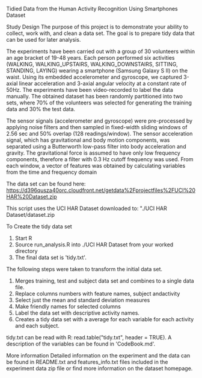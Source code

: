 Tidied Data from the Human Activity Recognition Using Smartphones Dataset

Study Design
The purpose of this project is to demonstrate your ability to collect, work with, and clean a data set. The goal is to prepare tidy data that can be used for later analysis. 

The experiments have been carried out with a group of 30 volunteers within an age bracket of 19-48 years. Each person performed six activities (WALKING, WALKING_UPSTAIRS, WALKING_DOWNSTAIRS, SITTING, STANDING, LAYING) wearing a smartphone (Samsung Galaxy S II) on the waist. Using its embedded accelerometer and gyroscope, we captured 3-axial linear acceleration and 3-axial angular velocity at a constant rate of 50Hz. The experiments have been video-recorded to label the data manually. The obtained dataset has been randomly partitioned into two sets, where 70% of the volunteers was selected for generating the training data and 30% the test data. 

The sensor signals (accelerometer and gyroscope) were pre-processed by applying noise filters and then sampled in fixed-width sliding windows of 2.56 sec and 50% overlap (128 readings/window). The sensor acceleration signal, which has gravitational and body motion components, was separated using a Butterworth low-pass filter into body acceleration and gravity. The gravitational force is assumed to have only low frequency components, therefore a filter with 0.3 Hz cutoff frequency was used. From each window, a vector of features was obtained by calculating variables from the time and frequency domain

The data set can be found here:
  https://d396qusza40orc.cloudfront.net/getdata%2Fprojectfiles%2FUCI%20HAR%20Dataset.zip 
 
This script uses the UCI HAR Dataset downloaded to:  "./UCI HAR Dataset/dataset.zip

To Create the tidy data set
1. Start R
2. Source run_analysis.R into ./UCI HAR Dataset from your worked directory
3. The final data set is 'tidy.txt'.   

The following steps were taken to transform the initial data set. 
 1. Merges training, test and subject data set and combines to a single data file.
 2. Replace columns numbers with feature names, subject andactivity
 3. Select just the mean and standard deviation measures
 4. Make friendly names for selected columns
 5. Label the data set with descriptive activity names. 
 6. Creates a tidy data set with a average for each variable for each activity and each subject. 

tidy.txt can be read with R: read.table("tidy.txt", header = TRUE). A description of the variables can be found in 'CodeBook.md'.

More information
Detailed information on the experiment and the data can be found in  README.txt and features_info.txt files included in the experiment data zip file or find more information on the dataset homepage.

